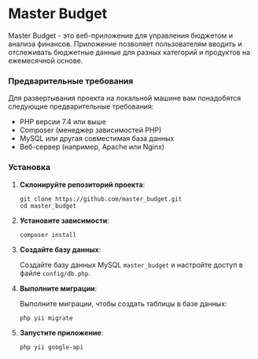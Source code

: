 # Master Budget

Master Budget - это веб-приложение для управления бюджетом и анализа финансов. Приложение позволяет пользователям вводить и отслеживать бюджетные данные для разных категорий и продуктов на ежемесячной основе.

### Предварительные требования

Для развертывания проекта на локальной машине вам понадобятся следующие предварительные требования:

- PHP версии 7.4 или выше
- Composer (менеджер зависимостей PHP)
- MySQL или другая совместимая база данных
- Веб-сервер (например, Apache или Nginx)

### Установка

1. **Склонируйте репозиторий проекта**:

    ```shell
    git clone https://github.com/master_budget.git
    cd master_budget
    ```

2. **Установите зависимости**:

    ```shell
    composer install
    ```

3. **Создайте базу данных**:

    Создайте базу данных MySQL  `master_budget` и настройте доступ в файле `config/db.php`.

5. **Выполните миграции**:

    Выполните миграции, чтобы создать таблицы в базе данных:

    ```shell
    php yii migrate
    ```

6. **Запустите приложение**:
    ```shell
    php yii google-api
    ```

